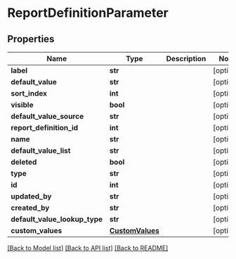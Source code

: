 # ReportDefinitionParameter

## Properties
Name | Type | Description | Notes
------------ | ------------- | ------------- | -------------
**label** | **str** |  | [optional] 
**default_value** | **str** |  | [optional] 
**sort_index** | **int** |  | [optional] 
**visible** | **bool** |  | [optional] 
**default_value_source** | **str** |  | [optional] 
**report_definition_id** | **int** |  | [optional] 
**name** | **str** |  | [optional] 
**default_value_list** | **str** |  | [optional] 
**deleted** | **bool** |  | [optional] 
**type** | **str** |  | [optional] 
**id** | **int** |  | [optional] 
**updated_by** | **str** |  | [optional] 
**created_by** | **str** |  | [optional] 
**default_value_lookup_type** | **str** |  | [optional] 
**custom_values** | [**CustomValues**](CustomValues.md) |  | [optional] 

[[Back to Model list]](../README.md#documentation-for-models) [[Back to API list]](../README.md#documentation-for-api-endpoints) [[Back to README]](../README.md)

